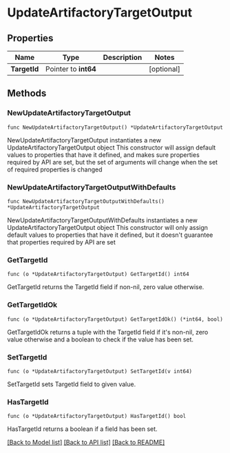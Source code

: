 # UpdateArtifactoryTargetOutput

## Properties

Name | Type | Description | Notes
------------ | ------------- | ------------- | -------------
**TargetId** | Pointer to **int64** |  | [optional] 

## Methods

### NewUpdateArtifactoryTargetOutput

`func NewUpdateArtifactoryTargetOutput() *UpdateArtifactoryTargetOutput`

NewUpdateArtifactoryTargetOutput instantiates a new UpdateArtifactoryTargetOutput object
This constructor will assign default values to properties that have it defined,
and makes sure properties required by API are set, but the set of arguments
will change when the set of required properties is changed

### NewUpdateArtifactoryTargetOutputWithDefaults

`func NewUpdateArtifactoryTargetOutputWithDefaults() *UpdateArtifactoryTargetOutput`

NewUpdateArtifactoryTargetOutputWithDefaults instantiates a new UpdateArtifactoryTargetOutput object
This constructor will only assign default values to properties that have it defined,
but it doesn't guarantee that properties required by API are set

### GetTargetId

`func (o *UpdateArtifactoryTargetOutput) GetTargetId() int64`

GetTargetId returns the TargetId field if non-nil, zero value otherwise.

### GetTargetIdOk

`func (o *UpdateArtifactoryTargetOutput) GetTargetIdOk() (*int64, bool)`

GetTargetIdOk returns a tuple with the TargetId field if it's non-nil, zero value otherwise
and a boolean to check if the value has been set.

### SetTargetId

`func (o *UpdateArtifactoryTargetOutput) SetTargetId(v int64)`

SetTargetId sets TargetId field to given value.

### HasTargetId

`func (o *UpdateArtifactoryTargetOutput) HasTargetId() bool`

HasTargetId returns a boolean if a field has been set.


[[Back to Model list]](../README.md#documentation-for-models) [[Back to API list]](../README.md#documentation-for-api-endpoints) [[Back to README]](../README.md)


